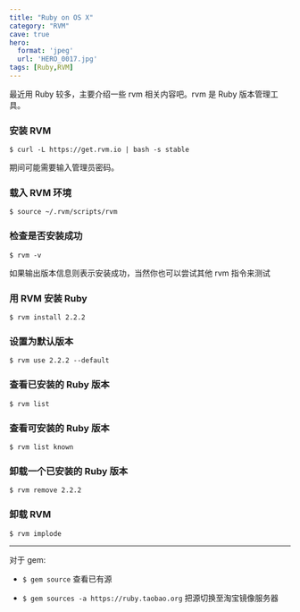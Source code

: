 ```yaml
---
title: "Ruby on OS X"
category: "RVM"
cave: true
hero:
  format: 'jpeg'
  url: 'HERO_0017.jpg'
tags: [Ruby,RVM]
---
```

最近用 Ruby 较多，主要介绍一些 rvm 相关内容吧。rvm 是 Ruby 版本管理工具。

### 安装 RVM

`$ curl -L https://get.rvm.io | bash -s stable`

期间可能需要输入管理员密码。

### 载入 RVM 环境

`$ source ~/.rvm/scripts/rvm`

### 检查是否安装成功

`$ rvm -v`

如果输出版本信息则表示安装成功，当然你也可以尝试其他 rvm 指令来测试

### 用 RVM 安装 Ruby

`$ rvm install 2.2.2`

### 设置为默认版本

`$ rvm use 2.2.2 --default`

### 查看已安装的 Ruby 版本

`$ rvm list`

### 查看可安装的 Ruby 版本

`$ rvm list known`

### 卸载一个已安装的 Ruby 版本

`$ rvm remove 2.2.2`

### 卸载 RVM

`$ rvm implode`

***

对于 gem:

* `$ gem source` 查看已有源

* `$ gem sources -a https://ruby.taobao.org` 把源切换至淘宝镜像服务器


